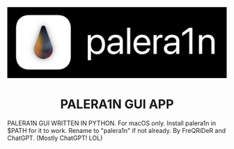 <div align="center">
             <img src="/images/palera1n.png" width="1280" />
             <h1>PALERA1N GUI APP</h1>
</div>

PALERA1N GUI WRITTEN IN PYTHON. 
For macOS only.
Install palera1n in $PATH for it to work.
Rename to "palera1n" if not already.
By FreQRiDeR and ChatGPT. (Mostly ChatGPT! LOL)
